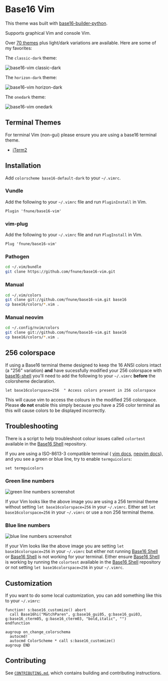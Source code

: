 # Base16 Vim

This theme was built with [base16-builder-python](https://github.com/InspectorMustache/base16-builder-python).

Supports graphical Vim and console Vim.

Over [70 themes](https://github.com/chriskempson/base16-schemes-source/blob/master/list.yaml) plus light/dark variations are available. Here are some of my favorites:

The `classic-dark` theme:

![base16-vim classic-dark](/screenshots/base16-vim-screenshot-classic-dark.png)

The `horizon-dark` theme:

![base16-vim horizon-dark](/screenshots/base16-vim-screenshot-horizon-dark.png)

The `onedark` theme:

![base16-vim onedark](/screenshots/base16-vim-screenshot-onedark.png)

## Terminal Themes

For terminal Vim (non-gui) please ensure you are using a base16 terminal theme.

* [iTerm2](https://github.com/chriskempson/base16-iterm2)

## Installation

Add `colorscheme base16-default-dark` to your `~/.vimrc`.

### Vundle

Add the following to your `~/.vimrc` file and run `PluginInstall` in Vim.

```vim
Plugin 'fnune/base16-vim'
```

### vim-plug

Add the following to your `~/.vimrc` file and run `PlugInstall` in Vim.

```vim
Plug 'fnune/base16-vim'
```

### Pathogen

```bash
cd ~/.vim/bundle
git clone https://github.com/fnune/base16-vim.git
```

### Manual

```bash
cd ~/.vim/colors
git clone git://github.com/fnune/base16-vim.git base16
cp base16/colors/*.vim .
```

### Manual neovim

```bash
cd ~/.config/nvim/colors
git clone git://github.com/fnune/base16-vim.git base16
cp base16/colors/*.vim .
```

## 256 colorspace

If using a Base16 terminal theme designed to keep the 16 ANSI colors intact (a "256" variation) **and** have sucessfully modified your 256 colorspace with [base16-shell](https://github.com/chriskempson/base16-shell) you'll need to add the following to your `~/.vimrc` **before** the colorsheme declaration.

    let base16colorspace=256  " Access colors present in 256 colorspace

This will cause vim to access the colours in the modified 256 colorspace. Please **do not** enable this simply because you have a 256 color terminal as this will cause colors to be displayed incorrectly.

## Troubleshooting

There is a script to help troubleshoot colour issues called `colortest` available in the [Base16 Shell](https://github.com/fnune/base16-shell) repository.

If you are using a ISO-8613-3 compatible terminal (
[vim docs](https://github.com/vim/vim/blob/23c1b2b018c8121ca5fcc247e37966428bf8ca66/runtime/doc/options.txt#L7876),
[neovim docs](https://neovim.io/doc/user/options.html#'termguicolors')), and
you see a green or blue line, try to enable `termguicolors`:

```vim
set termguicolors
```

### Green line numbers

![green line numbers screenshot](https://raw.github.com/chriskempson/base16-vim/master/without-base16colorspace-256-with-256-terminal-theme.png)

If your Vim looks like the above image you are using a 256 terminal theme without setting `let base16colorspace=256` in your `~/.vimrc`. Either set `let base16colorspace=256` in your `~/.vimrc` or use a non 256 terminal theme.

### Blue line numbers

![blue line numbers screenshot](https://raw.github.com/chriskempson/base16-vim/master/with-base16colorspace-256-without-base16-shell.png)

If your Vim looks like the above image you are setting `let base16colorspace=256` in your `~/.vimrc` but either not running [Base16 Shell](https://github.com/fnune/base16-shell) or [Base16 Shell](https://github.com/fnune/base16-shell) is not working for your terminal. Either ensure [Base16 Shell](https://github.com/fnune/base16-shell) is working by running the `colortest` available in the [Base16 Shell](https://github.com/fnune/base16-shell) repository or not setting `let base16colorspace=256` in your `~/.vimrc`.

## Customization

If you want to do some local customization, you can add something like this to your `~/.vimrc`:

```vim
function! s:base16_customize() abort
  call Base16hi("MatchParen", g:base16_gui05, g:base16_gui03, g:base16_cterm05, g:base16_cterm03, "bold,italic", "")
endfunction

augroup on_change_colorschema
  autocmd!
  autocmd ColorScheme * call s:base16_customize()
augroup END
```

## Contributing

See [`CONTRIBUTING.md`](/CONTRIBUTING.md), which contains building and
contributing instructions.
